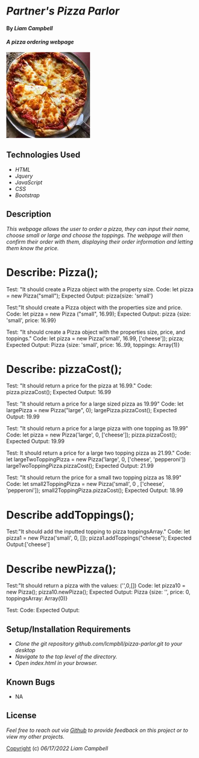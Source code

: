 # _Partner's Pizza Parlor_

#### By _Liam Campbell_

#### _A pizza ordering webpage_

![A pizza pie!](img/pizza.jpeg)

## Technologies Used

* _HTML_
* _Jquery_
* _JavaScript_
* _CSS_
* _Bootstrap_

## Description

_This webpage allows the user to order a pizza, they can input their name, choose small or large and choose the toppings. The webpage will then confirm their order with them, displaying their order information and letting them know the price._

# Describe: Pizza();

Test: "It should create a Pizza object with the property size.
Code: let pizza = new Pizza("small");
Expected Output: pizza{size: 'small'}

Test:"It should create a Pizza object with the properties size and price. 
Code: let pizza = new Pizza ("small", 16.99);
Expected Output: pizza {size: 'small', price: 16.99}

Test: "It should create a Pizza object with the properties size, price, and toppings."
Code: let pizza = new Pizza('small', 16.99, ['cheese']); pizza;
Expected Output: Pizza {size: 'small', price: 16..99, toppings: Array(1)}
# Describe: pizzaCost();

Test: "It should return a price for the pizza at 16.99."
Code: pizza.pizzaCost();
Expected Output: 16.99

Test: "It should return a price for a large sized pizza as 19.99"
Code: let largePizza = new Pizza("large", 0);
largePizza.pizzaCost();
Expected Output: 19.99

Test: "It should return a price for a large pizza with one topping as 19.99"
Code: let pizza = new Pizza('large', 0, ['cheese']);
			pizza.pizzaCost();
Expected Output: 19.99

Test: It should return a price for a large two topping pizza as 21.99."
Code: let largeTwoToppingPizza = new Pizza('large', 0, ['cheese', 'pepperoni'])
			largeTwoToppingPizza.pizzaCost();
Expected Output: 21.99

Test: "It should return the price for a small two topping pizza as 18.99"
Code: let small2ToppingPizza = new Pizza('small', 0 , ['cheese', 'pepperoni']);
			small2ToppingPizza.pizzaCost();
Expected Output: 18.99

# Describe addToppings();

Test:"It should add the inputted topping to pizza toppingsArray."
Code: let pizza1 = new Pizza('small', 0, []);
			pizza1.addToppings("cheese");
Expected Output:['cheese']

# Describe newPizza();
Test:"It should return a pizza with the values: ('',0,[])
Code: let pizza10 = new Pizza();
			pizza10.newPizza();
Expected Output: Pizza {size: '', price: 0, toppingsArray: Array(0)}

Test:
Code:
Expected Output:
## Setup/Installation Requirements

* _Clone the git repository github.com/lcmpbll/pizza-parlor.git to your desktop_
* _Navigate to the top level of the directory._
* _Open index.html in your browser._





## Known Bugs

* NA

## License

_Feel free to reach out via [Github](github.com.lcmpbll) to provide feedback on this project or to view my other projects._

[Copyright](LICENSE) (c) _06/17/2022_ _Liam Campbell_
